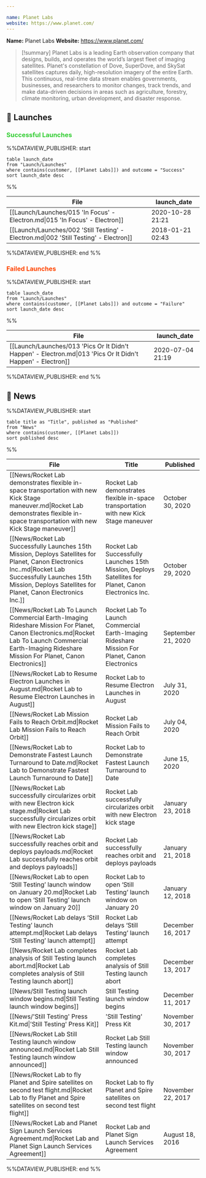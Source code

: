 ```yaml
---

name: Planet Labs
website: https://www.planet.com/
---
```


**Name:** Planet Labs
**Website:** https://www.planet.com/

>[!summary]
Planet Labs is a leading Earth observation company that designs, builds, and operates the world’s largest fleet of imaging satellites. Planet's constellation of Dove, SuperDove, and SkySat satellites captures daily, high-resolution imagery of the entire Earth. This continuous, real-time data stream enables governments, businesses, and researchers to monitor changes, track trends, and make data-driven decisions in areas such as agriculture, forestry, climate monitoring, urban development, and disaster response. 


## 🚀 Launches

### <span style="color:limegreen">Successful Launches</span>

%%DATAVIEW_PUBLISHER: start
```
table launch_date
from "Launch/Launches"
where contains(customer, [[Planet Labs]]) and outcome = "Success"
sort launch_date desc
```
%%

| File                                                                                  | launch_date      |
| ------------------------------------------------------------------------------------- | ---------------- |
| [[Launch/Launches/015 'In Focus' - Electron.md\|015 'In Focus' - Electron]]           | 2020-10-28 21:21 |
| [[Launch/Launches/002 'Still Testing' - Electron.md\|002 'Still Testing' - Electron]] | 2018-01-21 02:43 |

%%DATAVIEW_PUBLISHER: end %%

### <span style="color:orangered">Failed Launches</span>

%%DATAVIEW_PUBLISHER: start
```
table launch_date
from "Launch/Launches"
where contains(customer, [[Planet Labs]]) and outcome = "Failure"
sort launch_date desc
```
%%

| File                                                                                                        | launch_date      |
| ----------------------------------------------------------------------------------------------------------- | ---------------- |
| [[Launch/Launches/013 'Pics Or It Didn't Happen' - Electron.md\|013 'Pics Or It Didn't Happen' - Electron]] | 2020-07-04 21:19 |

%%DATAVIEW_PUBLISHER: end %%

## 📰 News
%%DATAVIEW_PUBLISHER: start
```
table title as "Title", published as "Published"
from "News"
where contains(customer, [[Planet Labs]])
sort published desc
```
%%

| File                                                                                                                                                                                                                   | Title                                                                                                 | Published          |
| ---------------------------------------------------------------------------------------------------------------------------------------------------------------------------------------------------------------------- | ----------------------------------------------------------------------------------------------------- | ------------------ |
| [[News/Rocket Lab demonstrates flexible in-space transportation with new Kick Stage maneuver.md\|Rocket Lab demonstrates flexible in-space transportation with new Kick Stage maneuver]]                               | Rocket Lab demonstrates flexible in-space transportation with new Kick Stage maneuver                 | October 30, 2020   |
| [[News/Rocket Lab Successfully Launches 15th Mission, Deploys Satellites for Planet, Canon Electronics Inc..md\|Rocket Lab Successfully Launches 15th Mission, Deploys Satellites for Planet, Canon Electronics Inc.]] | Rocket Lab Successfully Launches 15th Mission, Deploys Satellites for Planet, Canon Electronics Inc.  | October 29, 2020   |
| [[News/Rocket Lab To Launch Commercial Earth-Imaging Rideshare Mission For Planet, Canon Electronics.md\|Rocket Lab To Launch Commercial Earth-Imaging Rideshare Mission For Planet, Canon Electronics]]               | Rocket Lab To Launch Commercial Earth-Imaging Rideshare Mission For Planet, Canon Electronics         | September 21, 2020 |
| [[News/Rocket Lab to Resume Electron Launches in August.md\|Rocket Lab to Resume Electron Launches in August]]                                                                                                         | Rocket Lab to Resume Electron Launches in August                                                      | July 31, 2020      |
| [[News/Rocket Lab Mission Fails to Reach Orbit.md\|Rocket Lab Mission Fails to Reach Orbit]]                                                                                                                           | Rocket Lab Mission Fails to Reach Orbit                                                               | July 04, 2020      |
| [[News/Rocket Lab to Demonstrate Fastest Launch Turnaround to Date.md\|Rocket Lab to Demonstrate Fastest Launch Turnaround to Date]]                                                                                   | Rocket Lab to Demonstrate Fastest Launch Turnaround to Date                                           | June 15, 2020      |
| [[News/Rocket Lab successfully circularizes orbit with new Electron kick stage.md\|Rocket Lab successfully circularizes orbit with new Electron kick stage]]                                                           | Rocket Lab successfully circularizes orbit with new Electron kick stage                               | January 23, 2018   |
| [[News/Rocket Lab successfully reaches orbit and deploys payloads.md\|Rocket Lab successfully reaches orbit and deploys payloads]]                                                                                     | Rocket Lab successfully reaches orbit and deploys payloads                                            | January 21, 2018   |
| [[News/Rocket Lab to open ‘Still Testing’ launch window on January 20.md\|Rocket Lab to open ‘Still Testing’ launch window on January 20]]                                                                             | Rocket Lab to open ‘Still Testing’ launch window on January 20                                        | January 12, 2018   |
| [[News/Rocket Lab delays ‘Still Testing’ launch attempt.md\|Rocket Lab delays ‘Still Testing’ launch attempt]]                                                                                                         | Rocket Lab delays ‘Still Testing’ launch attempt                                                      | December 16, 2017  |
| [[News/Rocket Lab completes analysis of Still Testing launch abort.md\|Rocket Lab completes analysis of Still Testing launch abort]]                                                                                   | Rocket Lab completes analysis of Still Testing launch abort                                           | December 13, 2017  |
| [[News/Still Testing launch window begins.md\|Still Testing launch window begins]]                                                                                                                                     | Still Testing launch window begins                                                                    | December 11, 2017  |
| [[News/'Still Testing' Press Kit.md\|'Still Testing' Press Kit]]                                                                                                                                                       | 'Still Testing' Press Kit                                                                             | November 30, 2017  |
| [[News/Rocket Lab Still Testing launch window announced.md\|Rocket Lab Still Testing launch window announced]]                                                                                                         | Rocket Lab Still Testing launch window announced                                                      | November 30, 2017  |
| [[News/Rocket Lab to fly Planet and Spire satellites on second test flight.md\|Rocket Lab to fly Planet and Spire satellites on second test flight]]                                                                   | Rocket Lab to fly Planet and Spire satellites on second test flight                                   | November 22, 2017  |
| [[News/Rocket Lab and Planet Sign Launch Services Agreement.md\|Rocket Lab and Planet Sign Launch Services Agreement]]                                                                                                 | Rocket Lab and Planet Sign Launch Services Agreement                                                  | August 18, 2016    |

%%DATAVIEW_PUBLISHER: end %%